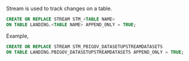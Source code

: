 Stream is used to track changes on a table.

```sql
CREATE OR REPLACE STREAM STM_<TABLE NAME>
ON TABLE LANDING.<TABLE NAME> APPEND_ONLY = TRUE;
```
Example,
```sql
CREATE OR REPLACE STREAM STM_PBIGOV_DATASETUPSTREAMDATASETS
ON TABLE LANDING.PBIGOV_DATASETUPSTREAMDATASETS APPEND_ONLY = TRUE;
```
